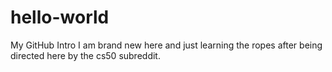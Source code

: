 # hello-world
My GitHub Intro
I am brand new here and just learning the ropes after being directed here by the cs50 subreddit.
